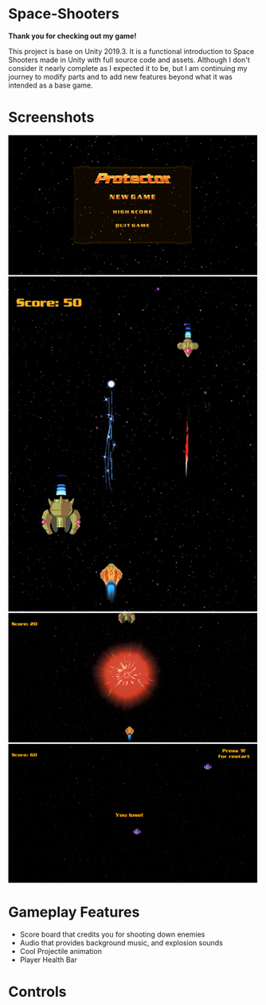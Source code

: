 # Space-Shooters
**Thank you for checking out my game!**

This project is base on Unity 2019.3. It is a functional introduction to Space Shooters made in Unity with full source code and assets. Although I don't consider it nearly complete as I expected it to be, but I am continuing my journey to modify parts and to add new features beyond what it was intended as a base game.

# Screenshots

<img src="Images/MenuScreen.PNG" width=500>
<img src="Images/inGame3.PNG" width=500>
<img src="Images/inGame2.PNG" width=500>
<img src="Images/You lose.PNG" width=500>


# Gameplay Features
- Score board that credits you for shooting down enemies 
- Audio that provides background music, and explosion sounds
- Cool Projectile animation
- Player Health Bar


# Controls
